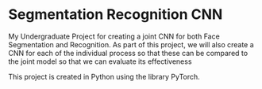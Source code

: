# Segmentation Recognition CNN

My Undergraduate Project for creating a joint CNN for both Face Segmentation and Recognition.
As part of this project, we will also create a CNN for each of the individual process so that these can be compared to the joint model so that we can evaluate its effectiveness

This project is created in Python using the library PyTorch.

